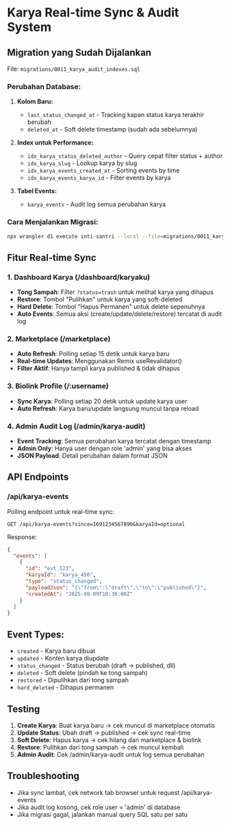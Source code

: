 # Karya Real-time Sync & Audit System

## Migration yang Sudah Dijalankan

File: `migrations/0011_karya_audit_indexes.sql`

### Perubahan Database:
1. **Kolom Baru:**
   - `last_status_changed_at` - Tracking kapan status karya terakhir berubah
   - `deleted_at` - Soft delete timestamp (sudah ada sebelumnya)

2. **Index untuk Performance:**
   - `idx_karya_status_deleted_author` - Query cepat filter status + author
   - `idx_karya_slug` - Lookup karya by slug
   - `idx_karya_events_created_at` - Sorting events by time
   - `idx_karya_events_karya_id` - Filter events by karya

3. **Tabel Events:**
   - `karya_events` - Audit log semua perubahan karya

### Cara Menjalankan Migrasi:
```bash
npx wrangler d1 execute inti-santri --local --file=migrations/0011_karya_audit_indexes.sql
```

## Fitur Real-time Sync

### 1. Dashboard Karya (/dashboard/karyaku)
- **Tong Sampah**: Filter `?status=trash` untuk melihat karya yang dihapus
- **Restore**: Tombol "Pulihkan" untuk karya yang soft-deleted
- **Hard Delete**: Tombol "Hapus Permanen" untuk delete sepenuhnya
- **Auto Events**: Semua aksi (create/update/delete/restore) tercatat di audit log

### 2. Marketplace (/marketplace)
- **Auto Refresh**: Polling setiap 15 detik untuk karya baru
- **Real-time Updates**: Menggunakan Remix useRevalidator()
- **Filter Aktif**: Hanya tampil karya published & tidak dihapus

### 3. Biolink Profile (/:username)
- **Sync Karya**: Polling setiap 20 detik untuk update karya user
- **Auto Refresh**: Karya baru/update langsung muncul tanpa reload

### 4. Admin Audit Log (/admin/karya-audit)
- **Event Tracking**: Semua perubahan karya tercatat dengan timestamp
- **Admin Only**: Hanya user dengan role 'admin' yang bisa akses
- **JSON Payload**: Detail perubahan dalam format JSON

## API Endpoints

### /api/karya-events
Polling endpoint untuk real-time sync:
```
GET /api/karya-events?since=1691234567890&karyaId=optional
```

Response:
```json
{
  "events": [
    {
      "id": "evt_123",
      "karyaId": "karya_456", 
      "type": "status_changed",
      "payloadJson": "{\"from\":\"draft\",\"to\":\"published\"}",
      "createdAt": "2025-08-09T10:30:00Z"
    }
  ]
}
```

## Event Types:
- `created` - Karya baru dibuat
- `updated` - Konten karya diupdate  
- `status_changed` - Status berubah (draft → published, dll)
- `deleted` - Soft delete (pindah ke tong sampah)
- `restored` - Dipulihkan dari tong sampah
- `hard_deleted` - Dihapus permanen

## Testing

1. **Create Karya**: Buat karya baru → cek muncul di marketplace otomatis
2. **Update Status**: Ubah draft → published → cek sync real-time
3. **Soft Delete**: Hapus karya → cek hilang dari marketplace & biolink
4. **Restore**: Pulihkan dari tong sampah → cek muncul kembali
5. **Admin Audit**: Cek /admin/karya-audit untuk log semua perubahan

## Troubleshooting

- Jika sync lambat, cek network tab browser untuk request /api/karya-events
- Jika audit log kosong, cek role user = 'admin' di database
- Jika migrasi gagal, jalankan manual query SQL satu per satu
